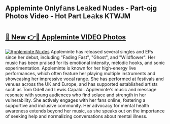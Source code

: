 ## Appleminte Onlyf𝚊ns Le𝚊ked N𝚞des - Part-ojg Photos Video - Hot Part Le𝚊ks KTWJM

# <h2><a href="http://ac31681.deff.icu/?id=Appleminte">🔗 New 👉🔴 Appleminte VIDEO Photos</a></h2>

[![Appleminte N𝚞des](https://i.imgur.com/rIISA9y.gif)](http://ac31681.deff.icu/?id=Appleminte)
Appleminte has released several singles and EPs since her debut, including "Fading Fast", "Ghost", and "Wildflower". Her music has been praised for its emotional intensity, melodic hooks, and sonic experimentation. Appleminte is known for her high-energy live performances, which often feature her playing multiple instruments and showcasing her impressive vocal range. She has performed at festivals and venues across the UK and Europe, and has supported established artists such as Tom Odell and Lewis Capaldi. Appleminte's music and message resonate with young audiences who find solace and strength in her vulnerability. She actively engages with her fans online, fostering a supportive and inclusive community. Her advocacy for mental health awareness extends beyond her music, as she speaks out on the importance of seeking help and normalizing conversations about mental illness.
